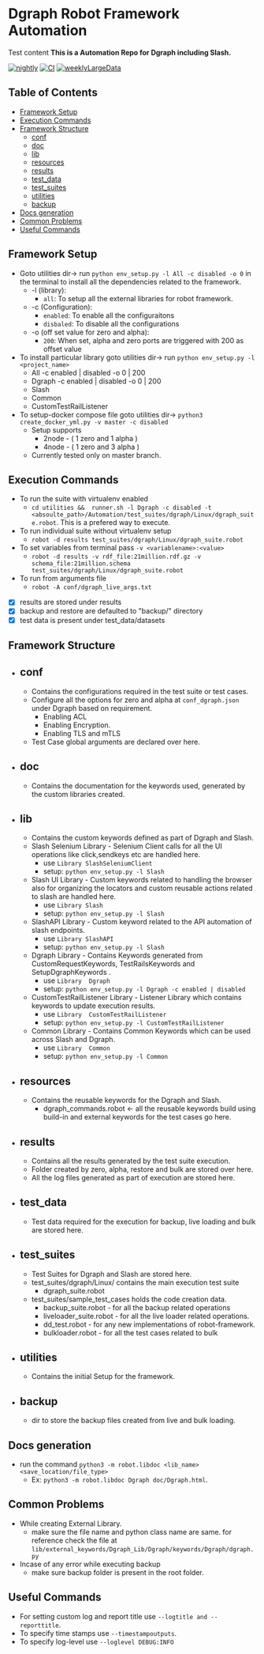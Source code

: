 # Dgraph Robot Framework Automation
Test content
**This is a Automation Repo for Dgraph including Slash.**

[![nightly](https://github.com/souravDgraph/Automation/actions/workflows/nightly.yml/badge.svg?branch=main)](https://github.com/souravDgraph/Automation/actions/workflows/nightly.yml)                [![CI](https://github.com/souravDgraph/Automation/actions/workflows/CI.yml/badge.svg?branch=main)](https://github.com/souravDgraph/Automation/actions/workflows/CI.yml)                [![weeklyLargeData](https://github.com/souravDgraph/Automation/actions/workflows/weeklyLargeData.yml/badge.svg)](https://github.com/souravDgraph/Automation/actions/workflows/weeklyLargeData.yml)

## Table of Contents

* [Framework Setup](#framework-setup)
* [Execution Commands](#execution-commands)
* [Framework Structure](#framework-structure)
  * [conf](#config)
  * [doc](#doc)
  * [lib](#lib)
  * [resources](#resources)
  * [results](#results)
  * [test_data](#test_data)
  * [test_suites](#test_suites)
  * [utilities](#utilities)
  * [backup](#backup)
* [Docs generation](#docs-generation)
* [Common Problems](#common-Problems)
* [Useful Commands](#useful-commands)

## Framework Setup

* Goto utilities dir-> run `python env_setup.py -l All -c disabled -o 0` in the terminal to install all the dependencies related to the framework.
  * -l (library):
    * `all`: To setup all the external libraries for robot framework.
  * -c (Configuration):
    * `enabled`: To enable all the configuraitons
    * `disbaled`: To disable all the configurations
  * -o (off set value for zero and alpha):
    * `200`: When set, alpha and zero ports are triggered with 200 as offset value
* To install particular library goto utilities dir->  run `python env_setup.py -l <project_name>`
  * All -c enabled | disabled  -o 0 | 200
  * Dgraph -c enabled | disabled  -o 0 | 200
  * Slash
  * Common
  * CustomTestRailListener
* To setup-docker compose file goto utilities dir->  `python3 create_docker_yml.py -v master -c disabled`
  * Setup supports
    * 2node - ( 1 zero and 1 alpha )
    * 4node - ( 1 zero and 3 alpha )
  * Currently tested only on master branch.

## Execution Commands

* To run the suite with virtualenv enabled
  * `cd utilities &&  runner.sh -l Dgraph -c disabled -t <absoulte_path>/Automation/test_suites/dgraph/Linux/dgraph_suite.robot`. This is a prefered way to execute.
* To run individual suite without virtualenv setup
  * `robot -d results test_suites/dgraph/Linux/dgraph_suite.robot`
* To set variables from terminal pass `-v <variablename>:<value>`
  * `robot -d results -v rdf_file:21million.rdf.gz -v schema_file:21million.schema test_suites/dgraph/Linux/dgraph_suite.robot`
* To run from arguments file
  * `robot -A conf/dgraph_live_args.txt`

* [x] results are stored under results
* [x] backup and restore are defaulted to "backup/" directory
* [x] test data is present under test_data/datasets

## Framework Structure

* ##  conf

  * Contains the configurations required in the test suite or test cases.
  * Configure all the options for zero and alpha at `conf_dgraph.json` under Dgraph based on requirement.
    * Enabling ACL
    * Enabling Encryption.
    * Enabling TLS and mTLS
  * Test Case global arguments are declared over here.

* ## doc

  * Contains the documentation for the keywords used, generated by the custom libraries created.

* ## lib

  * Contains the custom keywords defined as part of Dgraph and Slash.
  * Slash Selenium Library - Selenium Client calls for all the UI operations like click,sendkeys etc are handled here.
    * use `Library SlashSeleniumClient`
    * setup: `python env_setup.py -l Slash`
  * Slash UI Library - Custom keywords related to handling the browser also for organizing the locators and custom reusable actions related to slash are handled here.
    * use `Library Slash`
    * setup: `python env_setup.py -l Slash`
  * SlashAPI Library - Custom keyword related to the API automation of slash endpoints.
    * use `Library SlashAPI`
    * setup: `python env_setup.py -l Slash`
  * Dgraph Library - Contains Keywords generated from CustomRequestKeywords, TestRailsKeywords and SetupDgraphKeywords .
    * use `Library  Dgraph`
    * setup: `python env_setup.py -l Dgraph -c enabled | disabled`
  * CustomTestRailListener Library - Listener Library which contains keywords to update execution results.
    * use `Library  CustomTestRailListener`
    * setup: `python env_setup.py -l CustomTestRailListener`
  * Common Library - Contains Common Keywords which can be used across Slash and Dgraph.
    * use `Library  Common`
    * setup: `python env_setup.py -l Common`

* ##  resources

  * Contains the reusable keywords for the Dgraph and Slash.
    * dgraph_commands.robot <- all the reusable keywords build using build-in and external keywords for the test cases go here.

* ##  results

  * Contains all the results generated by the test suite execution.
  * Folder created by zero, alpha, restore and bulk are stored over here.
  * All the log files generated as part of execution are stored here.

* ##  test_data

  * Test data required for the execution for backup, live loading and bulk are stored here.

* ##  test_suites

  * Test Suites for Dgraph and Slash are stored here.
  * test_suites/dgraph/Linux/ contains the main execution test suite
    * dgraph_suite.robot
  * test_suites/sample_test_cases holds the code creation data.
    * backup_suite.robot - for all the backup related operations
    * liveloader_suite.robot - for all the live loader related operations.
    * dd_test.robot - for any new implementations of robot-framework.
    * bulkloader.robot - for all the test cases related to bulk

* ##  utilities

  * Contains the initial Setup for the framework.

* ## backup

  * dir to store the backup files created from live and bulk loading.

## Docs generation

* run the command `python3 -m robot.libdoc <lib_name> <save_location/file_type>`
  * Ex: `python3 -m robot.libdoc Dgraph doc/Dgraph.html`.

## Common Problems

* While creating External Library.
  * make sure the file name and python class name are same. for reference check the file at `lib/external_keywords/Dgraph_Lib/Dgraph/keywords/Dgraph/dgraph.py`
* Incase of any error while executing backup
  * make sure backup folder is present in the root folder.

## Useful Commands

* For setting custom log and report title use `--logtitle and --reporttitle`.
* To specify time stamps use `--timestampoutputs`.
* To specify log-level  use `--loglevel DEBUG:INFO`

